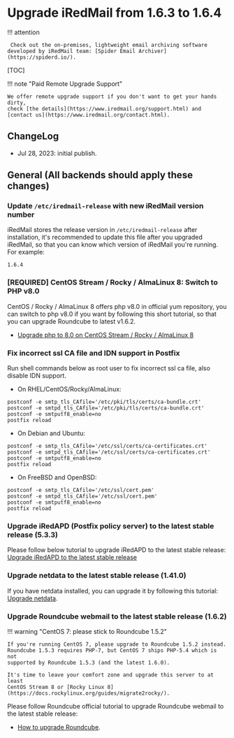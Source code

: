 # Upgrade iRedMail from 1.6.3 to 1.6.4

!!! attention

	 Check out the on-premises, lightweight email archiving software developed by iRedMail team: [Spider Email Archiver](https://spiderd.io/).

[TOC]

!!! note "Paid Remote Upgrade Support"

    We offer remote upgrade support if you don't want to get your hands dirty,
    check [the details](https://www.iredmail.org/support.html) and
    [contact us](https://www.iredmail.org/contact.html).

## ChangeLog

- Jul 28, 2023: initial publish.

## General (All backends should apply these changes)

### Update `/etc/iredmail-release` with new iRedMail version number

iRedMail stores the release version in `/etc/iredmail-release` after
installation, it's recommended to update this file after you upgraded iRedMail,
so that you can know which version of iRedMail you're running. For example:

```
1.6.4
```

### [REQUIRED] CentOS Stream / Rocky / AlmaLinux 8: Switch to PHP v8.0

CentOS / Rocky / AlmaLinux 8 offers php v8.0 in official yum repository, you
can switch to php v8.0 if you want by following this short tutorial, so that
you can upgrade Roundcube to latest v1.6.2.

- [Upgrade php to 8.0 on CentOS Stream / Rocky / AlmaLinux 8](./upgrade.php.v8.0.on.centos.8.html)

### Fix incorrect ssl CA file and IDN support in Postfix

Run shell commands below as root user to fix incorrect ssl ca file, also
disable IDN support.

* On RHEL/CentOS/Rocky/AlmaLinux:

```
postconf -e smtp_tls_CAfile='/etc/pki/tls/certs/ca-bundle.crt'
postconf -e smtpd_tls_CAfile='/etc/pki/tls/certs/ca-bundle.crt'
postconf -e smtputf8_enable=no
postfix reload
```

* On Debian and Ubuntu:

```
postconf -e smtp_tls_CAfile='/etc/ssl/certs/ca-certificates.crt'
postconf -e smtpd_tls_CAfile='/etc/ssl/certs/ca-certificates.crt'
postconf -e smtputf8_enable=no
postfix reload
```

* On FreeBSD and OpenBSD:

```
postconf -e smtp_tls_CAfile='/etc/ssl/cert.pem'
postconf -e smtpd_tls_CAfile='/etc/ssl/cert.pem'
postconf -e smtputf8_enable=no
postfix reload
```

### Upgrade iRedAPD (Postfix policy server) to the latest stable release (5.3.3)

Please follow below tutorial to upgrade iRedAPD to the latest stable release:
[Upgrade iRedAPD to the latest stable release](./upgrade.iredapd.html)

### Upgrade netdata to the latest stable release (1.41.0)

If you have netdata installed, you can upgrade it by following this tutorial:
[Upgrade netdata](./upgrade.netdata.html).

### Upgrade Roundcube webmail to the latest stable release (1.6.2)

!!! warning "CentOS 7: please stick to Roundcube 1.5.2"

    If you're running CentOS 7, please upgrade to Roundcube 1.5.2 instead.
    Roundcube 1.5.3 requires PHP-7, but CentOS 7 ships PHP-5.4 which is not
    supported by Roundcube 1.5.3 (and the latest 1.6.0).

    It's time to leave your comfort zone and upgrade this server to at least
    CentOS Stream 8 or [Rocky Linux 8](https://docs.rockylinux.org/guides/migrate2rocky/).

Please follow Roundcube official tutorial to upgrade Roundcube webmail to the
latest stable release:

* [How to upgrade Roundcube](https://github.com/roundcube/roundcubemail/wiki/Upgrade).
